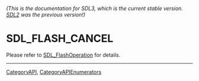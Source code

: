 ###### (This is the documentation for SDL3, which is the current stable version. [SDL2](https://wiki.libsdl.org/SDL2/) was the previous version!)
# SDL_FLASH_CANCEL

Please refer to [SDL_FlashOperation](SDL_FlashOperation) for details.

----
[CategoryAPI](CategoryAPI), [CategoryAPIEnumerators](CategoryAPIEnumerators)

